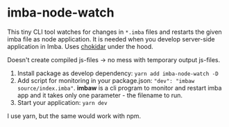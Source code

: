 # imba-node-watch
This tiny CLI tool watches for changes in `*.imba` files and restarts the given imba file as node application. It is needed when you develop server-side application in Imba.
Uses [chokidar](https://github.com/paulmillr/chokidar) under the hood.

Doesn't create compiled js-files -> no mess with temporary output js-files.

1. Install package as develop dependency: `yarn add imba-node-watch -D`
2. Add script for monitoring in your package.json: `"dev": "imbaw source/index.imba"`. **imbaw** is a cli program to monitor and restart imba app and it takes only one parameter - the filename to run.
3. Start your application: `yarn dev`

I use yarn, but the same would work with npm.
